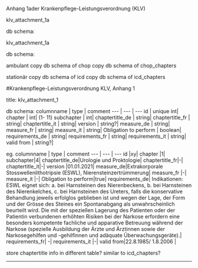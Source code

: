 Anhang 1ader Krankenpflege-Leistungsverordnung (KLV)

klv_attachment_1a

db schema:



klv_attachment_1a

db schema:

ambulant
	copy db schema of chop
	copy db schema of chop_chapters

stationär
	copy db schema of icd
	copy db schema of icd_chapters
	

#Krankenpflege-Leistungsverordnung KLV, Anhang 1

title: klv_attachment_1

db schema:
columnname | type | comment
--- | --- | ---
id | unique int| 
chapter | int| (1- 11)
subchapter | int| 
chaptertitle_de | string| 
chaptertitle_fr | string| 
chaptertitle_it | string| 
version | string?| 
measure_de | string| 
measure_fr | string| 
measure_it | string| 
Obligation to perform |  boolean| 
requirements_de | string| 
requirements_fr | string| 
requirements_it | string| 
valid from | string?| 
					
eg.
columnname | type | comment
--- | --- | ---
id |xy|
chapter |1|
subchapter|4|
chaptertitle_de|Urologie und Proktologie|
chaptertitle_fr|-|
chaptertitle_it|-|
version |01.01.2021|
measure_de|Extrakorporale Stosswellenlithotripsie (ESWL), Nierensteinzertrümmerung|
measure_fr |-|
measure_it |-|
Obligation to perform|true|
requirements_de| Indikationen: ESWL eignet sich:
						a. bei Harnsteinen des Nierenbeckens, b. bei Harnsteinen des Nierenkelches, c. bei Harnsteinen des Ureters,
						falls die konservative Behandlung jeweils erfolglos geblieben ist und wegen der Lage, der Form und der Grösse des Steines ein Spontanabgang als unwahrscheinlich beurteilt wird. Die mit der speziellen Lagerung des Patienten oder der Patientin verbundenen erhöhten Risiken bei der Narkose erfordern eine besonders kompetente fachliche und apparative Betreuung während der Narkose (spezielle Ausbildung der Ärzte und Ärztinnen sowie der Narkosegehilfen und -gehilfinnen und adäquate Überwachungsgeräte).|
requirements_fr| -|
requirements_it	|-|	
valid from|22.8.1985/ 1.8.2006 	|



store chaptertitle info in different table? similar to icd_chapters?

---

